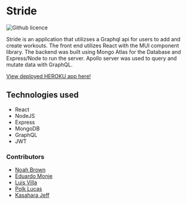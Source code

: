 # Stride

![Github licence](http://img.shields.io/badge/license-MIT-blue.svg)

Stride is an application that utilizses a Graphql api for users to add and create workouts. The front end utilizes React with the MUI component library. The backend was built using Mongo Atlas for the Database and Express/Node to run the server. Apollo server was used to query and mutate data with GraphQL.

[View deployed HEROKU app here!](https://stride-1.herokuapp.com/)

## Technologies used
- React
- NodeJS
- Express
- MongoDB
- GraphQL
- JWT


### Contributors
- [Noah Brown](https://github.com/Noahbrown26)
- [Eduardo Monje](https://github.com/Goldnboy26)
- [Luis Villa](https://github.com/luisvilla315)
- [Polk Lucas](https://github.com/ukn-tye)
- [Kasahara Jeff](https://github.com/CodeJeffK)
